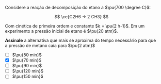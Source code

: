 Considere a reação de decomposição do etano a $\pu{700 \degree C}$:

$$
\ce{C2H6 -> 2 CH3}
$$

Com cinética de primeira ordem e constante $k = \pu{2 h-1}$. Em um experimento a pressão inicial de etano é $\pu{20 atm}$. 

**Assinale** a alternativa que mais se aproxima do tempo necessário para que a pressão de metano caia para $\pu{2 atm}$

- [ ] $\pu{50 min}$
- [x] $\pu{70 min}$
- [ ] $\pu{90 min}$
- [ ] $\pu{120 min}$
- [ ] $\pu{150 min}$